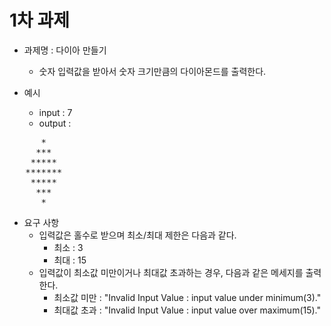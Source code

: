 # 1차 과제
- 과제명 : 다이아 만들기
  - 숫자 입력값을 받아서 숫자 크기만큼의 다이아몬드를 출력한다.

- 예시
  - input : 7
  - output : 
<pre>
      *   
     ***  
    ***** 
   *******
    ***** 
     ***  
      *   
</pre>

- 요구 사항
  - 입력값은 홀수로 받으며 최소/최대 제한은 다음과 같다.
    - 최소 : 3
    - 최대 : 15
  - 입력값이 최소값 미만이거나 최대값 초과하는 경우, 다음과 같은 메세지를 출력한다.
    - 최소값 미만 : "Invalid Input Value : input value under minimum(3)."
    - 최대값 초과 : "Invalid Input Value : input value over maximum(15)."
